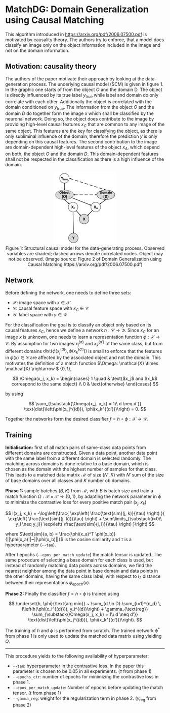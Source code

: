 # MatchDG: Domain Generalization using Causal Matching

This algorithm introduced in https://arxiv.org/pdf/2006.07500.pdf is motivated by causality theory. The authors try to enforce, that a model does classify an image only on the object information included in the image and not on the domain information.

## Motivation: causality theory

The authors of the paper motivate their approach by looking at the data-generation process. The underlying causal model (SCM) is given in figure 1. In the graphic one starts of from the object $O$ and the domain D. The object is directly influenced by its true label $y_\text{true}$ while label and domain do only correlate with each other. Additionally the object is correlated with the domain conditioned on $y_\text{true}$. The information from the object $O$ and the domain $D$ do together form the image $x$ which shall be classified by the neuronal network. Doing so, the object does contribute to the image by providing high-level causal features $x_C$ that are common to any image of the same object. This features are the key for classifying the object, as there is only subliminal influence of the domain, therefore the prediction $y$ is only depending on this causal features. The second contribution to the image are domain-dependent high-level features of the object $x_A$, which depend on both, the object $O$ and the domain $D$. This domain-dependent features shall not be respected in the classification as there is a high influence of the domain.


<div style="align: center; text-align:center;">
 <img src="figs/matchDG_causality.png" style="width:200px;"/> 
 <div class="caption">Figure 1: Structural causal model for the data-generating process. Observed variables are shaded; dashed arrows denote correlated nodes. Object may not be observed. (Image source: Figure 2 of Domain Generalization using Causal Matching https://arxiv.org/pdf/2006.07500.pdf) </div>
</div>


## Network

Before defining the network, one needs to define three sets: 
- $\mathcal{X}$: image space with $x \in \mathcal{X}$ 
- $\mathcal{C}$: causal feature space with $x_C \in \mathcal{C}$
- $\mathcal{Y}$: label space with $y \in \mathcal{Y}$ 

For the classification the goal is to classify an object only based on its causal features $x_C$, hence we define a network $h: \mathcal{C} \rightarrow \mathcal{Y}$. Since $x_C$ for an image $x$ is unknown, one needs to learn a representation function $\phi: \mathcal{X} \rightarrow \mathcal{C}$. By assumption for two images $x_j^{(d)}$ and $x_k^{(d')}$ of the same class, but from different domains $\text{ dist}\left(\phi(x_j^{(d)}), \phi(x_k^{(d')})\right)$ is small to enforce that the features in $\phi(x) \in \mathcal{C}$ are affected by the associated object and not the domain. This motivates the definition of a match function $\Omega:  \mathcal{X} \times \mathcal{X} \rightarrow $ {$0, 1$}, 

$$
\Omega(x_j, x_k) = \begin{cases}
1 \quad & \text{$x_j$ and $x_k$ correspond to the same object} \\
0 & \text{otherwise}
\end{cases} 
$$

by using 

$$
\sum_{\substack{\Omega(x_j, x_k) = 1\\ d \neq d'}} \text{dist}\left(\phi(x_j^{(d)}), \phi(x_k^{(d')})\right) = 0.
$$

Together the networks form the desired classifier $f = h \circ \phi : \mathcal{X} \rightarrow \mathcal{Y}$.

 
## Training

**Initialisation:** first of all match pairs of same-class data points from different domains are constructed. Given a data point, another data point with the same label from a different domain is selected randomly. The matching across domains is done relative to a base domain, which is chosen as the domain with the highest number of samples for that class. This leads to a matched data matrix $\mathcal{M}$ of size $(N', K)$ with $N'$ sum of the size of base domains over all classes and $K$ number ob domains.

**Phase 1:** sample batches $(B, K)$ from $\mathcal{M}$, with $B$ is batch size and train a match function $\Omega:  \mathcal{X} \times \mathcal{X} \rightarrow \{0, 1\}$, by adapting the network parameter in $\phi$ to minimize the contrastive loss for every positive match pair $(x_j, x_k)$

$$
l(x_j, x_k) = -\log\left(\frac{ \exp\left( \frac{\text{sim}(j, k)}{\tau} \right) }{ \exp\left( \frac{\text{sim}(j, k)}{\tau} \right) + \sum\limits_{\substack{i=0\\ y_i \neq y_j}} \exp\left( \frac{\text{sim}(j, i)}{\tau} \right) }\right)
$$

where $\text{sim}(a, b) = \frac{\phi(x_a)^T \phi(x_b)}{||\phi(x_a)||~||\phi(x_b)||}$ is the cosine similarity and $\tau$ is a hyperparameter (`--tau`).

After $t$ epochs (`--epos_per_match_update`) the match tensor is updated. The same procedure of selecting a base domain for each class is used, but instead of randomly matching data points across domains, we find the nearest neighbor among the data point in base domain and data points in the other domains, having the same class label, with respect to $l_2$ distance between their representations $\phi_\text{epoch}(x)$.


**Phase 2:** Finally the classifier $f = h \circ \phi$ is trained using

$$
\underset{h, \phi}{\text{arg min}} ~ \sum_{d \in D} \sum_{i=1}^{n_d} \, l\left(h(\phi(x_i^{(d)})), y_i^{(d)}\right) + \gamma_{\text{reg}} \sum_{\substack{\Omega(x_j, x_k) = 1\\ d \neq d'}} \text{dist}\left(\phi(x_j^{(d)}), \phi(x_k^{(d')})\right).
$$

The training of $h$ and $\phi$ is performed from scratch. The trained network $\phi^*$ from phase 1 is only used to update the matched data matrix using yielding $\Omega$. 

---

This procedure yields to the following availability of hyperparameter:
- `--tau`: hyperparameter in the contrastive loss. In the paper this parameter is chosen to be $0.05$ in all experiments. ($\tau$ from phase 1)
- `--epochs_ctr`: number of epochs for minimizing the contrastive loss in phase 1.
- `--epos_per_match_update`: Number of epochs before updating the match tensor. ($t$ from phase 1)
- `--gamma_reg`: weight for the regularization term in phase 2. ($\gamma_\text{reg}$ from phase 2)

